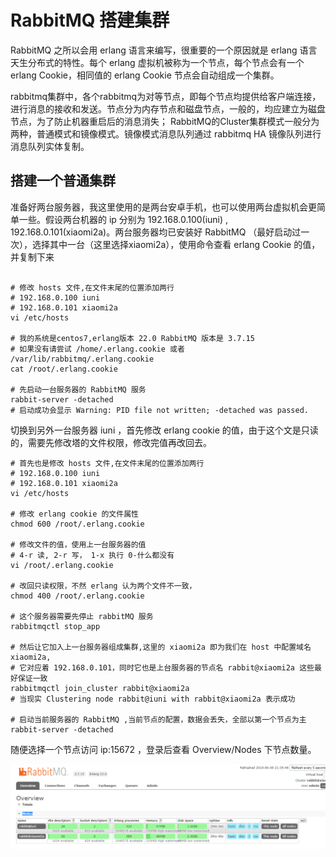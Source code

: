 # RabbitMQ 搭建集群

RabbitMQ 之所以会用 erlang 语言来编写，很重要的一个原因就是 erlang 语言天生分布式的特性。每个 erlang 虚拟机被称为一个节点，每个节点会有一个 erlang Cookie，相同值的 erlang Cookie 节点会自动组成一个集群。

rabbitmq集群中，各个rabbitmq为对等节点，即每个节点均提供给客户端连接，进行消息的接收和发送。节点分为内存节点和磁盘节点，一般的，均应建立为磁盘节点，为了防止机器重启后的消息消失；
RabbitMQ的Cluster集群模式一般分为两种，普通模式和镜像模式。镜像模式消息队列通过 rabbitmq HA 镜像队列进行消息队列实体复制。

## 搭建一个普通集群

准备好两台服务器，我这里使用的是两台安卓手机，也可以使用两台虚拟机会更简单一些。假设两台机器的 ip 分别为 192.168.0.100(iuni) , 192.168.0.101(xiaomi2a)。两台服务器均已安装好 RabbitMQ （最好启动过一次），选择其中一台（这里选择xiaomi2a），使用命令查看 erlang Cookie 的值，并复制下来

```shell

# 修改 hosts 文件,在文件末尾的位置添加两行
# 192.168.0.100 iuni
# 192.168.0.101 xiaomi2a
vi /etc/hosts

# 我的系统是centos7,erlang版本 22.0 RabbitMQ 版本是 3.7.15
# 如果没有请尝试 /home/.erlang.cookie 或者 /var/lib/rabbitmq/.erlang.cookie
cat /root/.erlang.cookie 

# 先启动一台服务器的 RabbitMQ 服务
rabbit-server -detached
# 启动成功会显示 Warning: PID file not written; -detached was passed.

```

切换到另外一台服务器 iuni ，首先修改 erlang cookie 的值，由于这个文是只读的，需要先修改塔的文件权限，修改完值再改回去。

```shell
# 首先也是修改 hosts 文件,在文件末尾的位置添加两行
# 192.168.0.100 iuni
# 192.168.0.101 xiaomi2a
vi /etc/hosts

# 修改 erlang cookie 的文件属性
chmod 600 /root/.erlang.cookie

# 修改文件的值，使用上一台服务器的值
# 4-r 读, 2-r 写， 1-x 执行 0-什么都没有
vi /root/.erlang.cookie

# 改回只读权限，不然 erlang 认为两个文件不一致，
chmod 400 /root/.erlang.cookie

# 这个服务器需要先停止 rabbitMQ 服务
rabbitmqctl stop_app

# 然后让它加入上一台服务器组成集群,这里的 xiaomi2a 即为我们在 host 中配置域名 xiaomi2a, 
# 它对应着 192.168.0.101，同时它也是上台服务器的节点名 rabbit@xiaomi2a 这些最好保证一致
rabbitmqctl join_cluster rabbit@xiaomi2a
# 当现实 Clustering node rabbit@iuni with rabbit@xiaomi2a 表示成功

# 启动当前服务器的 RabbitMQ ,当前节点的配置，数据会丢失，全部以第一个节点为主
rabbit-server -detached

```

随便选择一个节点访问 ip:15672 ，登录后查看 Overview/Nodes 下节点数量。

![3c293a2c60c2c7e3b2538f331d4a821c.png](images\3c293a2c60c2c7e3b2538f331d4a821c.png)



